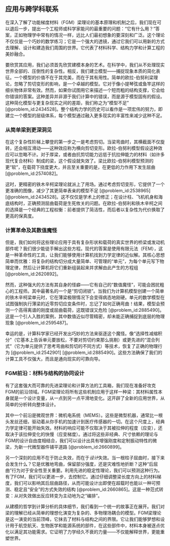 ## 应用与跨学科联系

在深入了解了功能梯度材料（FGM）梁理论的基本原理和机制之后，我们现在可以退后一步，提出一个工程师或科学家能问的最重要的问题：“它有什么用？”答案，正如物理学中常有的情况一样，远比人们最初想象的要深刻和广泛。这个理论不仅仅是一个巧妙的数学练习；它是一个强大的透镜，通过它我们可以用新的方式去理解、设计和建造我们周围的世界。它代表了材料科学、结构力学和计算工程的美妙融合。

要欣赏其应用，我们必须首先欣赏建模本身的艺术。在科学中，我们从不处理现实世界全部的、压倒性的复杂性。相反，我们建立模型——捕捉现象本质的简化表征。一个模型的价值不在于其完美，而在于其有用性。简单的欧拉-伯努利梁理论，忽略了剪切变形的影响，是一个卓越的模型。它对于像小提琴弦或鱼竿这样的细长物体非常有效。然而，如果你试图用它来描述一个短而粗的结构支撑，它会给你错误的答案。这种差异并非源于我们计算中的错误，而是源于模型固有的假设。这种简化模型与更复杂现实之间的差距，我们称之为“模型不足” [@problem_id:2434528]。整个结构力学的历史可以看作是一项宏伟的努力，即建立一个模型的层级体系，每个模型通过融入更多现实的丰富性来减少这种不足。

### 从简单梁到更深洞见

在这个复杂性阶梯上攀登的第一步之一是考虑剪切。当梁弯曲时，其横截面不仅旋转，还会相互滑动——这种效应称为横向剪切变形。欧拉-伯努利模型假设这种效应可以忽略不计。对于厚梁，或者由抗剪切能力远低于抗拉伸能力的材料（如许多现代复合材料）制成的梁，这个假设就失效了。梁比欧拉-伯努利模型预测的更“软”，在载荷下挠度更大，并且至关重要的是，在更低的力作用下发生屈曲 [@problem_id:2574082]。

这时，更精密的铁木辛柯梁理论就派上了用场。通过考虑剪切变形，它提供了一个更准确的图像，减少了其更简单表亲的模型不足 [@problem_id:2538965] [@problem_id:2434528]。这不仅仅是学术上的修正；在设计柱、飞机机身和海底结构时，正确预测屈曲载荷是生死攸关的问题。在欧拉-伯努利和铁木辛柯之间的选择是一个经典的工程权衡：前者提供了简洁性，而后者以复杂性为代价换取了更高的保真度。

### 计算革命及其数值魔怪

但是，我们如何将这些理论应用于具有复杂形状和载荷的真实世界的桥梁或发动机部件呢？我们很少能徒手解出这些方程。现代的答案是使用有限元法（FEM），这是一种革命性的工具，让我们能够使用计算机找到力学定律的近似解。其核心思想简单而优雅：将复杂的结构切分成大量简单、可管理的“单元”，为每个单元写下物理定律，然后让计算机将它们重新组装起来并求解由此产生的方程组 [@problem_id:2620892]。

然而，这种强大的方法有其自身的怪癖——它有自己的“数值魔怪”，可能会困扰粗心的工程师。其中最著名的一个是“剪切闭锁”。当我们为计算机模型创建一个简单的铁木辛柯梁单元时，它在薄梁极限情况下会变得病态地刚硬。单元的数学模型在试图强制执行薄梁的近零剪切应变条件时，忘记了如何正确弯曲！结果，模型会预测一个高得离谱的刚度或屈曲载荷，这既错误又危险 [@problem_id:2885490]。这是一个引人入胜的案例，其中数值近似尽管精密，却未能正确捕捉到底层的物理现象 [@problem_id:2595487]。

幸运的是，计算科学家已经开发出巧妙的方法来驱逐这个魔怪。像“选择性减缩积分”（它基本上告诉单元要放松，不要对剪切约束那么挑剔）或更先进的“混合列式”（它为单元提供了思考弯曲和剪切的不同方式）等技术，恢复了正确的物理行为 [@problem_id:2542901] [@problem_id:2885490]。这些方法确保了我们的计算工具不仅强大，而且是通向现实的可靠向导。

### FGM前沿：材料与结构的协同设计

有了这套强大而可靠的先进梁理论和计算方法的工具箱，我们现在准备好攻克FGM的前沿领域。FGM梁理论将所有这些机制应用于这样一种梁：其材料属性本身就是一个设计变量，从一点到另一点平滑地变化。这开辟了全新的应用世界，从简单的分析转向整体设计。

其中一个前沿是微观世界：微机电系统（MEMS）。这些是微型机器，通常比一根头发丝还细，驱动着从你手机的加速计到医疗传感器的一切。在这个尺度上，经典力学定律可能开始失效。材料的响应可能不仅取决于其被拉伸的程度（应变），还取决于该拉伸变化的快慢（应变梯度）。通过将这些非经典、尺寸依赖的理论与FGM的设计自由度相结合，我们可以设计出具有增强刚度和定制振动特性的微梁，为新一代微型器件铺平道路 [@problem_id:2660899]。

另一个深刻的应用不在于防止失效，而在于*设计*失效。当一根柱子屈曲时，接下来会发生什么？它是优雅地弯曲，保留部分强度，还是灾难性地折断？这种“后屈曲”行为对于安全性至关重要。利用先进的稳定性理论，我们可以预测这种行为。有了FGM，我们可以更进一步，去控制它。通过仔细调整梁长度方向上的材料梯度，我们可以影响其后屈曲路径，从而可能设计出即使在超载时也能以一种可预测、稳定且“安全”的方式失效的结构 [@problem_id:2660865]。这是一种范式转变：从对失效做出反应转变为主动地为之“编排”。

从建模的哲学到计算分析的具体细节，我们看到一个统一的故事正在展开。我们对梁的理解已经从简单的理想化演变为复杂的、多物理场耦合的模型。FGM梁理论是这一演变的当前顶峰，它抹去了材料与结构之间的界限。它让我们能够梦想和设计用于航空航天、生物医学和能源系统的部件，在这些部件中，材料本身被逐点优化以满足其功能需求。它证明了力学经久不衰的力量——不仅能解释世界，更能重塑世界。